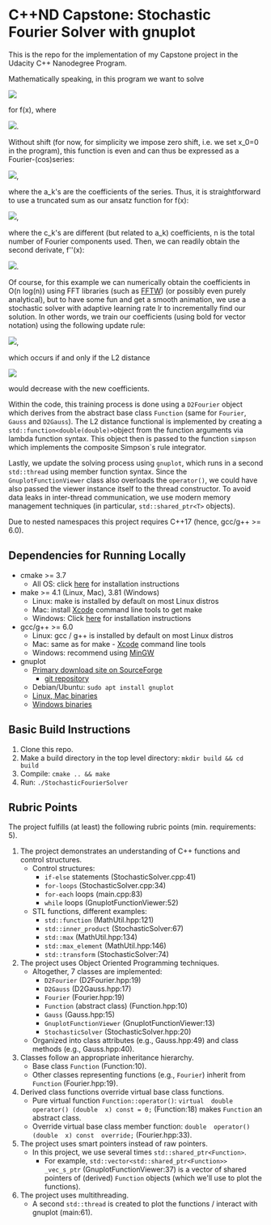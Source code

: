 
# C++ND Capstone: Stochastic Fourier Solver with gnuplot

This is the repo for the implementation of my Capstone project in the Udacity C++ Nanodegree Program.

Mathematically speaking, in this program we want to solve

<img src="https://render.githubusercontent.com/render/math?math=f''(x) = g(x)">

for f(x), where

<img src="https://render.githubusercontent.com/render/math?math=g(x)=\frac{d^2}{dx^2} a e^{-k(x-x_0)^2} = a(-2 e^{-k(x-x_0)^2}k %2B+ 4e^{-k(x-x_0)^2}k^2(x-x_0)^2)">.

Without shift (for now, for simplicity we impose zero shift, i.e. we set x_0=0 in the program), this function is even and can thus be expressed as a Fourier-(cos)series:

<img src="https://render.githubusercontent.com/render/math?math=g(x) = \sum_{k=0}^{\infty}{a_k \cos(k x)}">,

where the a_k's are the coefficients of the series.
Thus, it is straightforward to use a truncated sum as our ansatz function for f(x):

<img src="https://render.githubusercontent.com/render/math?math=f(x) := \sum_{k=0}^{n-1}{c_k \cos(k x)}">,

where the c_k's are different (but related to a_k) coefficients, n is the total number of Fourier components used. Then, we can readily obtain the second derivate, f''(x):

<img src="https://render.githubusercontent.com/render/math?math=f''(x) = \sum_{k=0}^{n-1}{c_k (-k^2) \cos(k x)} = \sum_{k=0}^{n-1}{a_k \cos(k x)} \approx \sum_{k=0}^{\infty}{a_k \cos(k x)}">.


Of course, for this example we can numerically obtain the coefficients in O(n log(n)) using FFT libraries (such as [FFTW][fftw]) (or possibly even purely analytical), but to have some fun and get a smooth animation, we use a stochastic solver with adaptive learning rate lr to incrementally find our solution.
In other words, we train our coefficients (using bold for vector notation) using the following update rule:

<img src="https://render.githubusercontent.com/render/math?math=\mathbf{c}\leftarrow\mathbf{c}%2B+\text{step(lr)}">,

which occurs if and only if the L2 distance

<img src="https://render.githubusercontent.com/render/math?math=d:=L_2[f''(x), g(x)] = \sqrt{\int_{-\pi}^{\pi}{\lvert f''(x) - g(x) \rvert^2 \: dx}}">

would decrease with the new coefficients.

Within the code, this training process is done using a `D2Fourier` object which derives from the abstract base class `Function` (same for `Fourier`, `Gauss` and `D2Gauss`). The L2 distance functional is implemented by creating a `std::function<double(double)>`object from the function arguments via lambda function syntax. This object then is passed to the function `simpson` which implements the composite Simpson`s rule integrator.

Lastly, we update the solving process using `gnuplot`, which runs in a second `std::thread` using member function syntax. Since the `GnuplotFunctionViewer` class also overloads the `operator()`, we could have also passed the viewer instance itself to the thread constructor. To avoid data leaks in inter-thread communication, we use modern memory management techniques (in particular, `std::shared_ptr<T>` objects).

Due to nested namespaces this project requires C++17 (hence, gcc/g++ >= 6.0).

## Dependencies for Running Locally
* cmake >= 3.7
  * All OS: click [here][cmake] for installation instructions
* make >= 4.1 (Linux, Mac), 3.81 (Windows)
  * Linux: make is installed by default on most Linux distros
  * Mac: install [Xcode][xcode] command line tools to get make
  * Windows: Click [here][makewin] for installation instructions
* gcc/g++ >= 6.0
  * Linux: gcc / g++ is installed by default on most Linux distros
  * Mac: same as for make - [Xcode][xcode] command line tools
  * Windows: recommend using [MinGW][mingw]
* gnuplot
  * [Primary download site on SourceForge](https://sourceforge.net/projects/gnuplot/files/gnuplot/)
    * [git repository](https://sourceforge.net/p/gnuplot/gnuplot-main/ci/master/tree/)
  * Debian/Ubuntu: `sudo apt install gnuplot`
  * [Linux, Mac binaries][gnuplotbin]
  * [Windows binaries][gnuplotwin]

## Basic Build Instructions
1. Clone this repo.
2. Make a build directory in the top level directory: `mkdir build && cd build`
3. Compile: `cmake .. && make`
4. Run: `./StochasticFourierSolver`

[cmake]: <https://cmake.org/install>
[xcode]: <https://developer.apple.com/xcode/features/>
[makewin]: <http://gnuwin32.sourceforge.net/packages/make.htm>
[mingw]: <https://sourceforge.net/projects/mingw/>
[fftw]: <https://www.fftw.org>
[gnuplotbin]: <http://tmacchant33.starfree.jp/gnuplot_bin.html>
[gnuplotwin]: <http://tmacchant33.starfree.jp/gnuplot_bin.html>

## Rubric Points
The project fulfills (at least) the following rubric points (min. requirements: 5).
 1. The project demonstrates an understanding of C++ functions and control structures.
    * Control structures:
      * `if-else` statements (StochasticSolver.cpp:41)
      * `for-loops` (StochasticSolver.cpp:34)
      * `for-each` loops (main.cpp:83)
      * `while` loops (GnuplotFunctionViewer:52)
    * STL functions, different examples: 
      * `std::function` (MathUtil.hpp:121)
      * `std::inner_product` (StochasticSolver:67)
      * `std::max` (MathUtil.hpp:134)
      * `std::max_element` (MathUtil.hpp:146)
      * `std::transform` (StochasticSolver:74)
 2. The project uses Object Oriented Programming techniques.
    * Altogether, 7 classes are implemented:
      * `D2Fourier` (D2Fourier.hpp:19)
      * `D2Gauss` (D2Gauss.hpp:17)
      * `Fourier` (Fourier.hpp:19)
      * `Function` (abstract class) (Function.hpp:10)
      * `Gauss` (Gauss.hpp:15)
      * `GnuplotFunctionViewer` (GnuplotFunctionViewer:13)
      * `StochasticSolver` (StochasticSolver.hpp:20)
    * Organized into class attributes (e.g., Gauss.hpp:49) and class methods (e.g., Gauss.hpp:40).
 3. Classes follow an appropriate inheritance hierarchy.
    * Base class `Function` (Function:10).
    * Other classes representing functions (e.g., `Fourier`) inherit from `Function` (Fourier.hpp:19).
 4. Derived class functions override virtual base class functions.
    * Pure virtual function `Function::operator()`: `virtual  double  operator() (double  x) const = 0;` (Function:18) makes `Function` an abstract class.
    * Override virtual base class member function: `double  operator() (double  x) const  override;` (Fourier.hpp:33).
 5. The project uses smart pointers instead of raw pointers.
    * In this project, we use several times `std::shared_ptr<Function>`.
      * For example, `std::vector<std::shared_ptr<Function>> _vec_s_ptr` (GnuplotFunctionViewer:37) is a vector of shared pointers of (derived) `Function` objects (which we'll use to plot the functions).
 6. The project uses multithreading.
    * A second `std::thread` is created to plot the functions / interact with gnuplot (main:61).
